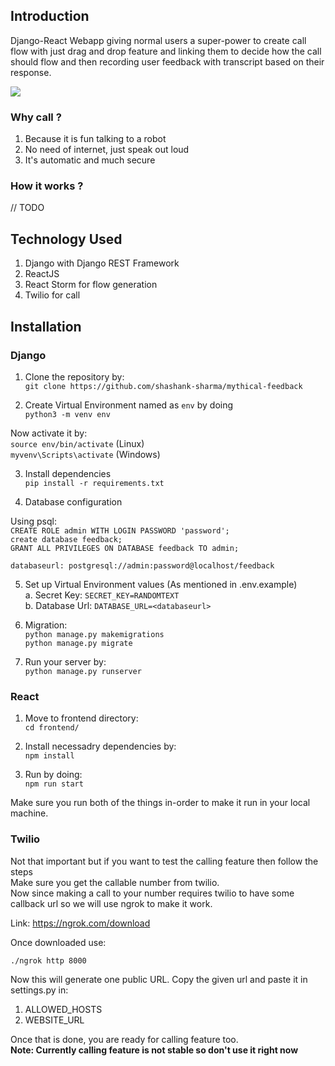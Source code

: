 ## Introduction

Django-React Webapp giving normal users a super-power to create call flow with just drag and drop feature and linking them to decide how the call should flow and then recording user feedback with transcript based on their response.

<img src="https://imgur.com/ITSaL2r.jpg" />

### Why call ?

1. Because it is fun talking to a robot
2. No need of internet, just speak out loud
3. It's automatic and much secure

### How it works ?

// TODO

## Technology Used

1. Django with Django REST Framework
2. ReactJS
3. React Storm for flow generation
4. Twilio for call

## Installation

### Django

1. Clone the repository by:<br />
`git clone https://github.com/shashank-sharma/mythical-feedback`

2. Create Virtual Environment named as `env` by doing<br />
`python3 -m venv env`

Now activate it by:<br />
`source env/bin/activate` (Linux)<br>
`myvenv\Scripts\activate` (Windows)

3. Install dependencies<br />
`pip install -r requirements.txt`

4. Database configuration

Using psql:<br />
`CREATE ROLE admin WITH LOGIN PASSWORD 'password';`<br />
`create database feedback;`<br />
`GRANT ALL PRIVILEGES ON DATABASE feedback TO admin;`

`databaseurl: postgresql://admin:password@localhost/feedback`

5. Set up Virtual Environment values (As mentioned in .env.example)<br />
a. Secret Key: `SECRET_KEY=RANDOMTEXT`<br />
b. Database Url: `DATABASE_URL=<databaseurl>`

6. Migration: <br />
`python manage.py makemigrations`<br />
`python manage.py migrate`

7. Run your server by:<br />
`python manage.py runserver`

### React

1. Move to frontend directory:<br />
`cd frontend/`

2. Install necessadry dependencies by:<br />
`npm install`

3. Run by doing:<br />
`npm run start`

Make sure you run both of the things in-order to make it run in your local machine.

### Twilio

Not that important but if you want to test the calling feature then follow the steps<br />
Make sure you get the callable number from twilio.<br />
Now since making a call to your number requires twilio to have some callback url so we will use ngrok to make it work.

Link: https://ngrok.com/download

Once downloaded use:

`./ngrok http 8000`

Now this will generate one public URL. Copy the given url and paste it in settings.py in:

1. ALLOWED_HOSTS
2. WEBSITE_URL

Once that is done, you are ready for calling feature too.<br />
<b>Note: Currently calling feature is not stable so don't use it right now</b>

